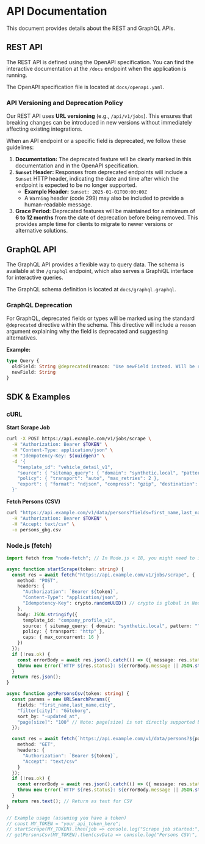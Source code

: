 # API Documentation

This document provides details about the REST and GraphQL APIs.

## REST API

The REST API is defined using the OpenAPI specification. You can find the interactive documentation at the `/docs` endpoint when the application is running.

The OpenAPI specification file is located at `docs/openapi.yaml`.

### API Versioning and Deprecation Policy

Our REST API uses **URL versioning** (e.g., `/api/v1/jobs`). This ensures that breaking changes can be introduced in new versions without immediately affecting existing integrations.

When an API endpoint or a specific field is deprecated, we follow these guidelines:

1.  **Documentation:** The deprecated feature will be clearly marked in this documentation and in the OpenAPI specification.
2.  **`Sunset` Header:** Responses from deprecated endpoints will include a `Sunset` HTTP header, indicating the date and time after which the endpoint is expected to be no longer supported.
    *   **Example Header:** `Sunset: 2025-01-01T00:00:00Z`
    *   A `Warning` header (code 299) may also be included to provide a human-readable message.
3.  **Grace Period:** Deprecated features will be maintained for a minimum of **6 to 12 months** from the date of deprecation before being removed. This provides ample time for clients to migrate to newer versions or alternative solutions.

## GraphQL API

The GraphQL API provides a flexible way to query data. The schema is available at the `/graphql` endpoint, which also serves a GraphiQL interface for interactive queries.

The GraphQL schema definition is located at `docs/graphql.graphql`.

### GraphQL Deprecation

For GraphQL, deprecated fields or types will be marked using the standard `@deprecated` directive within the schema. This directive will include a `reason` argument explaining why the field is deprecated and suggesting alternatives.

**Example:**
```graphql
type Query {
  oldField: String @deprecated(reason: "Use newField instead. Will be removed after 2025-01-01.")
  newField: String
}
```

## SDK & Examples

### cURL

**Start Scrape Job**
```bash
curl -X POST https://api.example.com/v1/jobs/scrape \
  -H "Authorization: Bearer $TOKEN" \
  -H "Content-Type: application/json" \
  -H "Idempotency-Key: $(uuidgen)" \
  -d '{
    "template_id": "vehicle_detail_v1",
    "source": { "sitemap_query": { "domain": "synthetic.local", "pattern": "^https://synthetic\\\\.local/vehicle/.*$", "limit": 500 } },
    "policy": { "transport": "auto", "max_retries": 2 },
    "export": { "format": "ndjson", "compress": "gzip", "destination": { "type": "internal_staging", "retention_hours": 72 } }
  }'
```

**Fetch Persons (CSV)**
```bash
curl "https://api.example.com/v1/data/persons?fields=first_name,last_name,city&filter[city]=Göteborg&sort=-updated_at&page[size]=100" \
  -H "Authorization: Bearer $TOKEN" \
  -H "Accept: text/csv" \
  -o persons_gbg.csv
```

### Node.js (fetch)

```typescript
import fetch from "node-fetch"; // In Node.js < 18, you might need to import fetch. In modern browsers/Node.js 18+, it's global.

async function startScrape(token: string) {
  const res = await fetch("https://api.example.com/v1/jobs/scrape", {
    method: "POST",
    headers: {
      "Authorization": `Bearer ${token}`,
      "Content-Type": "application/json",
      "Idempotency-Key": crypto.randomUUID() // crypto is global in Node.js and browsers
    },
    body: JSON.stringify({
      template_id: "company_profile_v1",
      source: { sitemap_query: { domain: "synthetic.local", pattern: "^https://synthetic\\.local/company/.*$", limit: 1000 } },
      policy: { transport: "http" },
      caps: { max_concurrent: 16 }
    })
  });
  if (!res.ok) {
    const errorBody = await res.json().catch(() => ({ message: res.statusText }));
    throw new Error(`HTTP ${res.status}: ${errorBody.message || JSON.stringify(errorBody)}`);
  }
  return res.json();
}

async function getPersonsCsv(token: string) {
  const params = new URLSearchParams({
    fields: "first_name,last_name,city",
    "filter[city]": "Göteborg",
    sort_by: "-updated_at",
    "page[size]": "100" // Note: page[size] is not directly supported by current backend, use limit/offset
  });

  const res = await fetch(`https://api.example.com/v1/data/persons?${params.toString()}`, {
    method: "GET",
    headers: {
      "Authorization": `Bearer ${token}`,
      "Accept": "text/csv"
    }
  });
  if (!res.ok) {
    const errorBody = await res.json().catch(() => ({ message: res.statusText }));
    throw new Error(`HTTP ${res.status}: ${errorBody.message || JSON.stringify(errorBody)}`);
  }
  return res.text(); // Return as text for CSV
}

// Example usage (assuming you have a token)
// const MY_TOKEN = "your_api_token_here";
// startScrape(MY_TOKEN).then(job => console.log("Scrape job started:", job)).catch(console.error);
// getPersonsCsv(MY_TOKEN).then(csvData => console.log("Persons CSV:", csvData.substring(0, 200) + "...")).catch(console.error);
